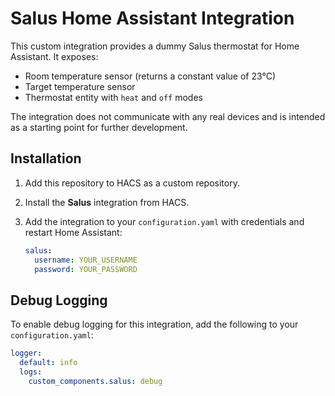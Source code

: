 # Salus Home Assistant Integration

This custom integration provides a dummy Salus thermostat for Home Assistant. It exposes:

- Room temperature sensor (returns a constant value of 23°C)
- Target temperature sensor
- Thermostat entity with `heat` and `off` modes

The integration does not communicate with any real devices and is intended as a starting point for further development.

## Installation

1. Add this repository to HACS as a custom repository.
2. Install the **Salus** integration from HACS.
3. Add the integration to your `configuration.yaml` with credentials and restart Home Assistant:

   ```yaml
   salus:
     username: YOUR_USERNAME
     password: YOUR_PASSWORD
   ```

## Debug Logging

To enable debug logging for this integration, add the following to your `configuration.yaml`:

```yaml
logger:
  default: info
  logs:
    custom_components.salus: debug
```

